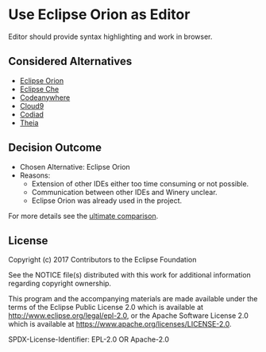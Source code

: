 # Use Eclipse Orion as Editor

Editor should provide syntax highlighting and work in browser.

## Considered Alternatives

* [Eclipse Orion](https://wiki.eclipse.org/Orion)
* [Eclipse Che](https://www.eclipse.org/che/)
* [Codeanywhere](https://codeanywhere.com)
* [Cloud9](https://c9.io/)
* [Codiad](http://codiad.com/)
* [Theia](https://github.com/theia-ide/theia)

## Decision Outcome

* Chosen Alternative: Eclipse Orion
* Reasons: 
  * Extension of other IDEs either too time consuming or not possible.
  * Communication between other IDEs and Winery unclear.
  * Eclipse Orion was already used in the project.
  
For more details see the [ultimate comparison](https://github.com/ultimate-comparisons/ultimate-webIDE-comparison).

## License

Copyright (c) 2017 Contributors to the Eclipse Foundation

See the NOTICE file(s) distributed with this work for additional
information regarding copyright ownership.

This program and the accompanying materials are made available under the
terms of the Eclipse Public License 2.0 which is available at
http://www.eclipse.org/legal/epl-2.0, or the Apache Software License 2.0
which is available at https://www.apache.org/licenses/LICENSE-2.0.

SPDX-License-Identifier: EPL-2.0 OR Apache-2.0


